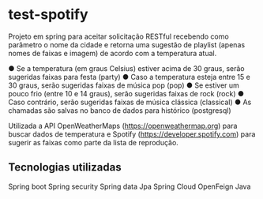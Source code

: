 # test-spotify

Projeto em spring para aceitar solicitação RESTful recebendo como
parâmetro o nome da cidade e retorna uma sugestão de playlist
(apenas nomes de faixas e imagem) de acordo com a temperatura atual.

● Se a temperatura (em graus Celsius) estiver acima de 30 graus, serão sugeridas faixas para
festa (party)
● Caso a temperatura esteja entre 15 e 30 graus, serão sugeridas faixas de música pop (pop)
● Se estiver um pouco frio (entre 10 e 14 graus), serão sugeridas faixas de rock (rock)
● Caso contrário, serão sugeridas faixas de música clássica (classical)
● As chamadas são salvas no banco de dados para histórico (postgresql)

Utilizada a API OpenWeatherMaps (https://openweathermap.org) para
buscar dados de temperatura e Spotify (https://developer.spotify.com) para sugerir
as faixas como parte da lista de reprodução.

## Tecnologias utilizadas
Spring boot
Spring security
Spring data Jpa
Spring Cloud OpenFeign
Java

